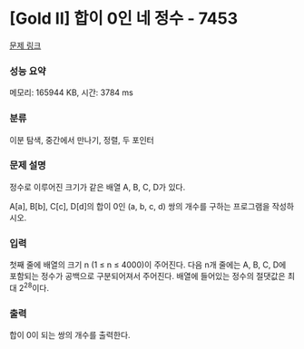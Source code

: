# [Gold II] 합이 0인 네 정수 - 7453 

[문제 링크](https://www.acmicpc.net/problem/7453) 

### 성능 요약

메모리: 165944 KB, 시간: 3784 ms

### 분류

이분 탐색, 중간에서 만나기, 정렬, 두 포인터

### 문제 설명

<p>정수로 이루어진 크기가 같은 배열 A, B, C, D가 있다.</p>

<p>A[a], B[b], C[c], D[d]의 합이 0인 (a, b, c, d) 쌍의 개수를 구하는 프로그램을 작성하시오.</p>

### 입력 

 <p>첫째 줄에 배열의 크기 n (1 ≤ n ≤ 4000)이 주어진다. 다음 n개 줄에는 A, B, C, D에 포함되는 정수가 공백으로 구분되어져서 주어진다. 배열에 들어있는 정수의 절댓값은 최대 2<sup>28</sup>이다.</p>

### 출력 

 <p>합이 0이 되는 쌍의 개수를 출력한다.</p>

